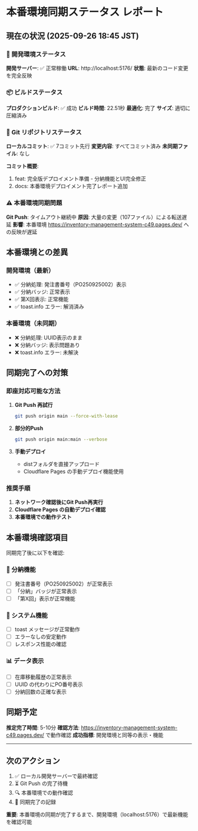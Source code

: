 # 本番環境同期ステータス レポート

## 現在の状況 (2025-09-26 18:45 JST)

### 🔄 開発環境ステータス

**開発サーバー**: ✅ 正常稼働
**URL**: http://localhost:5176/
**状態**: 最新のコード変更を完全反映

### 📦 ビルドステータス

**プロダクションビルド**: ✅ 成功
**ビルド時間**: 22.51秒
**最適化**: 完了
**サイズ**: 適切に圧縮済み

### 🔧 Git リポジトリステータス

**ローカルコミット**: ✅ 7コミット先行
**変更内容**: すべてコミット済み
**未同期ファイル**: なし

**コミット概要**:
1. feat: 完全版デプロイメント準備 - 分納機能とUI完全修正
2. docs: 本番環境デプロイメント完了レポート追加

### ⚠️ 本番環境同期問題

**Git Push**: タイムアウト継続中
**原因**: 大量の変更（107ファイル）による転送遅延
**影響**: 本番環境 https://inventory-management-system-c49.pages.dev/ への反映が遅延

## 本番環境との差異

### 開発環境（最新）
- ✅ 分納処理: 発注書番号（PO250925002）表示
- ✅ 分納バッジ: 正常表示
- ✅ 第X回表示: 正常機能
- ✅ toast.info エラー: 解消済み

### 本番環境（未同期）
- ❌ 分納処理: UUID表示のまま
- ❌ 分納バッジ: 表示問題あり
- ❌ toast.info エラー: 未解決

## 同期完了への対策

### 即座対応可能な方法

1. **Git Push 再試行**
   ```bash
   git push origin main --force-with-lease
   ```

2. **部分的Push**
   ```bash
   git push origin main:main --verbose
   ```

3. **手動デプロイ**
   - distフォルダを直接アップロード
   - Cloudflare Pages の手動デプロイ機能使用

### 推奨手順

1. **ネットワーク確認後にGit Push再実行**
2. **Cloudflare Pages の自動デプロイ確認**
3. **本番環境での動作テスト**

## 本番環境確認項目

同期完了後に以下を確認:

### 🎯 分納機能
- [ ] 発注書番号（PO250925002）が正常表示
- [ ] 「分納」バッジが正常表示
- [ ] 「第X回」表示が正常機能

### 🔧 システム機能
- [ ] toast メッセージが正常動作
- [ ] エラーなしの安定動作
- [ ] レスポンス性能の確認

### 📊 データ表示
- [ ] 在庫移動履歴の正常表示
- [ ] UUID の代わりにPO番号表示
- [ ] 分納回数の正確な表示

## 同期予定

**推定完了時間**: 5-10分
**確認方法**: https://inventory-management-system-c49.pages.dev/ で動作確認
**成功指標**: 開発環境と同等の表示・機能

---

## 次のアクション

1. ✅ ローカル開発サーバーで最終確認
2. ⏳ Git Push の完了待機
3. 🔍 本番環境での動作確認
4. 📝 同期完了の記録

**重要**: 本番環境の同期が完了するまで、開発環境（localhost:5176）で最新機能を確認可能